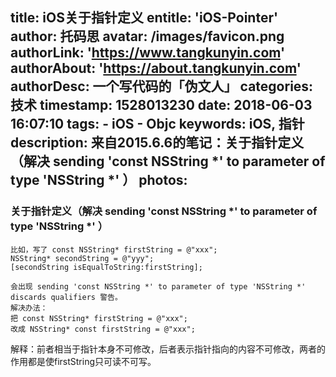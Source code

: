 title: iOS关于指针定义
entitle: 'iOS-Pointer'
author: 托码思
avatar: /images/favicon.png
authorLink: 'https://www.tangkunyin.com'
authorAbout: 'https://about.tangkunyin.com'
authorDesc: 一个写代码的「伪文人」
categories: 技术
timestamp: 1528013230
date: 2018-06-03 16:07:10
tags:
    - iOS
    - Objc
keywords: iOS, 指针
description: 来自2015.6.6的笔记：关于指针定义（解决 sending 'const NSString *' to parameter of type 'NSString *' ）
photos:
---


### 关于指针定义（解决 sending 'const NSString *' to parameter of type 'NSString *' ）

```
比如，写了 const NSString* firstString = @"xxx";
NSString* secondString = @"yyy";
[secondString isEqualToString:firstString];

会出现 sending 'const NSString *' to parameter of type 'NSString *' discards qualifiers 警告。
解决办法：
把 const NSString* firstString = @"xxx";
改成 NSString* const firstString = @"xxx";
```

解释：前者相当于指针本身不可修改，后者表示指针指向的内容不可修改，两者的作用都是使firstString只可读不可写。

